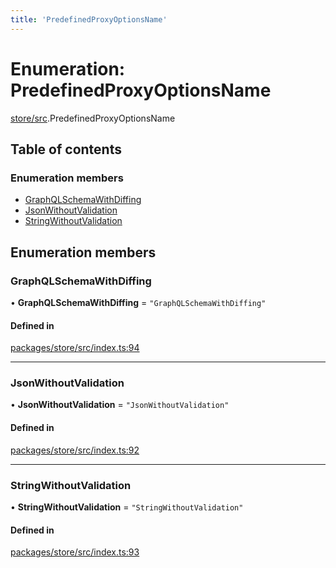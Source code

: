 ```yaml
---
title: 'PredefinedProxyOptionsName'
---
```


# Enumeration: PredefinedProxyOptionsName

[store/src](../modules/store_src).PredefinedProxyOptionsName

## Table of contents

### Enumeration members

- [GraphQLSchemaWithDiffing](store_src.PredefinedProxyOptionsName#graphqlschemawithdiffing)
- [JsonWithoutValidation](store_src.PredefinedProxyOptionsName#jsonwithoutvalidation)
- [StringWithoutValidation](store_src.PredefinedProxyOptionsName#stringwithoutvalidation)

## Enumeration members

### GraphQLSchemaWithDiffing

• **GraphQLSchemaWithDiffing** = `"GraphQLSchemaWithDiffing"`

#### Defined in

[packages/store/src/index.ts:94](https://github.com/Urigo/graphql-mesh/blob/master/packages/store/src/index.ts#L94)

___

### JsonWithoutValidation

• **JsonWithoutValidation** = `"JsonWithoutValidation"`

#### Defined in

[packages/store/src/index.ts:92](https://github.com/Urigo/graphql-mesh/blob/master/packages/store/src/index.ts#L92)

___

### StringWithoutValidation

• **StringWithoutValidation** = `"StringWithoutValidation"`

#### Defined in

[packages/store/src/index.ts:93](https://github.com/Urigo/graphql-mesh/blob/master/packages/store/src/index.ts#L93)
